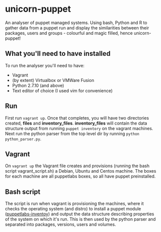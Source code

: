 # unicorn-puppet
An analyser of puppet managed systems. Using bash, Python and R to gather data from a puppet run and display the similarities between their packages, users and groups - colourful and magic filled, hence unicorn-puppet!

## What you'll need to have installed
To run the analyser you'll need to have:
* Vagrant
* (by extent) Virtualbox or VMWare Fusion
* Python 2.7.10 (and above)
* Text editor of choice (I used vim for convenience) 

## Run
First run `vagrant up`. Once that completes, you will have two directories created, **files** and **inventory_files**. **inventory_files** will contain the data structure output from running `puppet inventory` on the vagrant machines. Next run the python parser from the top level dir by running `python python_parser.py`.

## Vagrant
On `vagrant up` the Vagrant file creates and provisions (running the bash script vagrant_script.sh) a Debian, Ubuntu and Centos machine. The boxes for each machine are all puppetlabs boxes, so all have puppet preinstalled.

## Bash script
The script is run when vagrant is provisioning the machines, where it checks the operating system (and distro) to install a puppet module ([puppetlabs-inventoy](https://github.com/puppetlabs/puppetlabs-inventory)) and output the data structure describing properties of the system on which it's run. This is then used by the python parser and separated into packages, versions, users and volumes.


